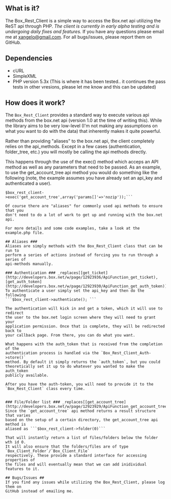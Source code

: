 ## What is it? ##
The Box_Rest_Client is a simple way to access the Box.net api utilizing the ReST 
api through PHP. _The client is currently in early alpha testing and is 
undergoing daily fixes and features._ If you have any questions please email me 
at xangelo@gmail.com. For all bugs/issues, please report them on GitHub.

## Dependencies ## 
- cURL
- SimpleXML
- PHP version 5.3x (This is where it has been tested.. it continues the pass 
tests in other vresions, please let me know and this can be updated)

## How does it work? ##
The `Box_Rest_Client` provides a standard way to execute various api methods from 
the box.net api (version 1.0 at the time of writing this). While the library aims 
to be very low-level (I'm not making any assumptions on what you want to do with 
the data) that inherently makes it quite powerful. 

Rather than providing "aliases" to the box.net api, the client completely relies 
on the api_methods. Except in a few cases (authentication, folder_tree, etc.) you 
will mostly be calling the api methods directly. 

This happens through the use of the exec() method which acceps an API method as 
well as any parameters that need to be passed. As an example, to use the 
get_account_tree api method you would do something like the following (note, the 
example assumes you have already set an api_key and authenticated a user).

```$box_rest_client = new Box_Rest_Client($api_key);
$box_rest_client->exec('get_account_tree',array('params[]'=>'nozip'));```

Of course there are "aliases" for commonly used api methods to ensure that you 
don't need to do a lot of work to get up and running with the box.net api. 

For more details and some code examples, take a look at the example.php file. 

## Aliases ### 
Aliases are simply methods with the Box_Rest_Client class that can be run to 
perform a series of actions instead of forcing you to run through a series of 
api-methods manually. 

### Authentication ### _replaces[[get_ticket](http://developers.box.net/w/page/12923936/ApiFunction_get_ticket),[get_auth_token](http://developers.box.net/w/page/12923930/ApiFunction_get_auth_token)]
To authenticate a user simply set the api_key and then do the following
```$box_rest_client->authenticate(); ```

The authentication will kick in and get a token, which it will use to redirect 
the user to the box.net login screen where they will need to grant your 
application permission. Once that is complete, they will be redirected back to 
your callback page. From there, you can do what you want. 

What happens with the auth_token that is received from the completion of the 
authentication process is handled via the `Box_Rest_Client_Auth->store()` 
method. By default it simply returns the `auth_token`, but you could 
theoretically set it up to do whatever you wanted to make the auth_token 
publicly available. 

After you have the auth-token, you will need to provide it to the 
`Box_Rest_Client` class every time.


### File/Folder list ### _replaces[[get_account_tree](http://developers.box.net/w/page/12923929/ApiFunction_get_account_tree)]
Since the `get_account_tree` api method returns a result structure that varies 
based on the setup of a certain directory, the get_account_tree api method is 
aliased as ```$box_rest_client->folder(0)```

That will instantly return a list of files/folders below the folder wth id 0. 
It will also ensure that the folders/files are of type `Box_Client_Folder`/`Box_Client_File` 
respectively. These provide a standard interface for accessing properties of 
the files and will eventually mean that we can add inidividual features to it.

## Bugs/Issues ## 
If you find any issues while utilizing the Box_Rest_Client, please log them on 
GitHub instead of emailing me. 
